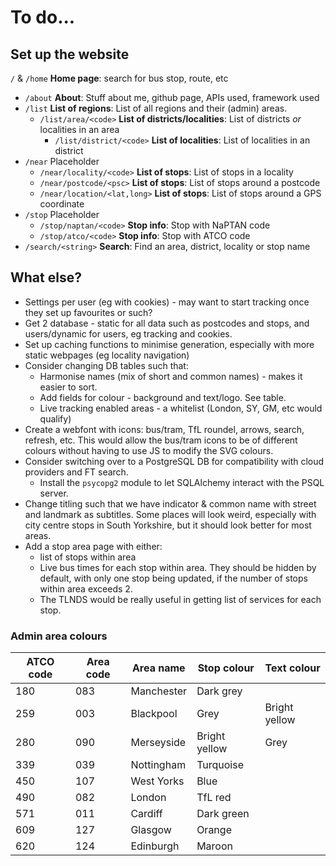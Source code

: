 # To do...

## Set up the website

`/` & `/home` **Home page**: search for bus stop, route, etc
- `/about` **About**: Stuff about me, github page, APIs used, framework used
- `/list` **List of regions**: List of all regions and their (admin) areas.
    - `/list/area/<code>` **List of districts/localities**: List of districts *or* localities in an area
        - `/list/district/<code>` **List of localities**: List of localities in an district
- `/near` Placeholder
    - `/near/locality/<code>` **List of stops**: List of stops in a locality
    - `/near/postcode/<psc>` **List of stops**: List of stops around a postcode
    - `/near/location/<lat,long>` **List of stops**: List of stops around a GPS coordinate
- `/stop` Placeholder
    - `/stop/naptan/<code>` **Stop info**: Stop with NaPTAN code
    - `/stop/atco/<code>` **Stop info**: Stop with ATCO code
- `/search/<string>` **Search**: Find an area, district, locality or stop name

## What else?
- Settings per user (eg with cookies) - may want to start tracking once they
set up favourites or such?
- Get 2 database - static for all data such as postcodes and stops, and
users/dynamic for users, eg tracking and cookies.
- Set up caching functions to minimise generation, especially with more static
webpages (eg locality navigation)
- Consider changing DB tables such that:
    - Harmonise names (mix of short and common names) - makes it easier to sort.
    - Add fields for colour - background and text/logo. See table.
    - Live tracking enabled areas - a whitelist (London, SY, GM, etc would qualify)
- Create a webfont with icons: bus/tram, TfL roundel, arrows, search, refresh, etc. This would allow the bus/tram icons to be of different colours without having to use JS to modify the SVG colours.
- Consider switching over to a PostgreSQL DB for compatibility with cloud providers and FT search.
    - Install the `psycopg2` module to let SQLAlchemy interact with the PSQL server.
- Change titling such that we have indicator & common name with street and landmark as subtitles. Some places will look weird, especially with city centre stops in South Yorkshire, but it should look better for most areas.
- Add a stop area page with either:
    - list of stops within area
    - Live bus times for each stop within area. They should be hidden by default, with only one stop being updated, if the number of stops within area exceeds 2.
    - The TLNDS would be really useful in getting list of services for each stop.

### Admin area colours
| ATCO code | Area code | Area name  | Stop colour   | Text colour   |
| --------- | --------- | ---------- | ------------- | ------------- |
| 180       | 083       | Manchester | Dark grey     |               |
| 259       | 003       | Blackpool  | Grey          | Bright yellow |
| 280       | 090       | Merseyside | Bright yellow | Grey          |
| 339       | 039       | Nottingham | Turquoise     |               |
| 450       | 107       | West Yorks | Blue          |               |
| 490       | 082       | London     | TfL red       |               |
| 571       | 011       | Cardiff    | Dark green    |               |
| 609       | 127       | Glasgow    | Orange        |               |
| 620       | 124       | Edinburgh  | Maroon        |               |
